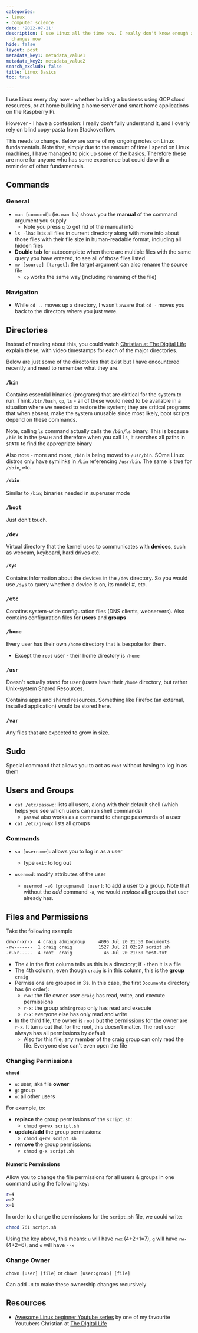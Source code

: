 ```yaml
---
categories:
- linux
- computer_science
date: '2022-07-21'
description: I use Linux all the time now. I really don't know enough about it. This
  changes now
hide: false
layout: post
metadata_key1: metadata_value1
metadata_key2: metadata_value2
search_exclude: false
title: Linux Basics
toc: true

---
```


I use Linux every day now - whether building a business using GCP cloud resources, or at home building a home server and smart home applications on the Raspberry Pi. 

However - I have a confession: I really don't fully understand it, and I overly rely on blind copy-pasta from Stackoverflow. 

This needs to change. Below are some of my ongoing notes on Linux fundamentals. Note that, simply due to the amount of time I spend on Linux machines, I have managed to pick up some of the basics. Therefore these are more for anyone who has some experience but could do with a reminder of other fundamentals.

## Commands

### General
* `man [command]`: (ie. `man ls`) shows you the **manual** of the command argument you supply
	* Note you press `q` to get rid of the manual info
* `ls -lha`: lists all files in current directory along with more info about those files with their file size in human-readable format, including all hidden files
* **Double tab** for autocomplete when there are multiple files with the same query you have entered, to see all of those files listed
* `mv [source] [target]`: the target argument can also rename the source file
	* `cp` works the same way (including renaming of the file)

### Navigation
* While `cd ..` moves up a directory, I wasn't aware that `cd -` moves you back to the directory where you just were.


## Directories
Instead of reading about this, you could watch [Christian at The Digital Life](https://youtu.be/85-o08kaje0) explain these, with video timestamps for each of the major directories.

Below are just some of the directories that exist but I have encountered recently and need to remember what they are.

### `/bin`
Contains essential binaries (programs) that are ciritical for the system to run. Think `/bin/bash`,  `cp`, `ls` - all of these would need to be available in a situation where we needed to restore the system; they are critical programs that when absent, make the system unusable since most likely, boot scripts depend on these commands.

Note, calling `ls` command actually calls the `/bin/ls` binary. This is because `/bin` is in the `$PATH` and therefore when you call `ls`, it searches all paths in `$PATH` to find the appropriate binary

Also note - more and more, `/bin` is being moved to `/usr/bin`. SOme Linux distros only have symlinks in `/bin` referencing `/usr/bin`. The same is true for `/sbin`, etc.

#### `/sbin`
Similar to `/bin`; binaries needed in superuser mode

### `/boot`
Just don't touch.

### `/dev`
Virtual directory that the kernel uses to communicates with **devices**, such as webcam, keyboard, hard drives etc. 

#### `/sys`
Contains information about the devices in the `/dev` directory. So you would use `/sys` to query whether a device is on, its model #, etc.

### `/etc`
Conatins system-wide configuration files (DNS clients, webservers). Also contains configuration files for **users** and **groups**


### `/home`
Every user has their own `/home` directory that is bespoke for them.
* Except the `root` user - their home directory is `/home`

### `/usr`
Doesn't actually stand for user (users have their `/home` directory, but rather Unix-system Shared Resources.

Contains apps and shared resources. Something like Firefox (an external, installed application) would be stored here.

### `/var`
Any files that are expected to grow in size. 

## Sudo
Special command that allows you to act as `root` without having to log in as them


## Users and Groups
* `cat /etc/passwd`: lists all users, along with their default shell (which helps you see which users can run shell commands)
	* `passwd` also works as a command to change passwords of a user
* `cat /etc/group`: lists all groups

### Commands
* `su [username]`: allows you to log in as a user
	* type `exit` to log out

* `usermod`: modify attributes of the user
	* `usermod -aG [groupname] [user]`: to add a user to a group. Note that without the *add* command `-a`, we would *replace* all groups that user already has.

## Files and Permissions
Take the following example

```bash
drwxr-xr-x  4 craig admingroup     4096 Jul 20 21:30 Documents
-rw-------  1 craig craig          1527 Jul 21 02:27 script.sh
-r-xr-----  4 root  craig            46 Jul 20 21:30 test.txt
```

* The `d` in the first column tells us this is a directory; if `-` then it is a file
* The 4th column, even though `craig` is in this column, this is the **group** `craig`
* Permissions are grouped in 3s. In this case, the first `Documents` directory has (in order):
	* `rwx`: the file owner *user*  `craig` has read, write, and execute permissions
	* `r-x`: the group `admingroup` only has read and execute
	* `r-x`: everyone else has only read and write
* In the third file, the owner is `root` but the permissions for the owner are `r-x`. It turns out that for the root, this doesn't matter. The root user always has all permissions by default
	* Also for this file, any member of the craig group can only read the file. Everyone else can't even open the file


### Changing Permissions

**`chmod`**

* `u`: user; aka file **owner**
* `g`: group
* `o`: all other users

For example, to:
* **replace** the group permissions of the `script.sh`: 
	* `chmod g=rwx script.sh`
* **update/add** the group permissions:
	* `chmod g+rw script.sh`
* **remove** the group permissions:
	* `chmod g-x script.sh`

#### Numeric Permissions
Allow you to change the file permissions for all users & groups in one command using the following key:
```bash
r=4
w=2
x=1
```

In order to change the permissions for the `script.sh` file, we could write:
```bash
chmod 761 script.sh
```

Using the key above, this means: `u` will have `rwx` (4+2+1=7), `g` will have `rw-` (4+2=6), and `o` will have `--x` 

### Change Owner
`chown [user] [file]` or `chown [user:group] [file]`

Can add `-R` to make these ownership changes recursively

## Resources
* [Awesome Linux beginner Youtube series](https://youtube.com/playlist?list=PLj-2elZxVPZ_E5cFhNrUa_BqWC8sfcH6q) by one of my favourite Youtubers Christian at [The DIgital Life](https://www.youtube.com/c/TheDigitalLifeTech)
